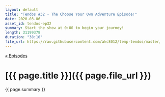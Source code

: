 ```yaml
---
layout: default
title: "Tendos #32 - The Choose Your Own Adventure Episode!"
date: 2020-03-06
asset_id: tendos-ep32
summary: Start the show at 0:00 to begin your journey!
length: 31199378
duration: "38:10"
file_url: https://raw.githubusercontent.com/akc8012/temp-tendos/master/tendos-ep32.mp3
---
```

[« Episodes](/tendos/episodes)

# [{{ page.title }}]({{ page.file_url }})
{{ page.summary }}
